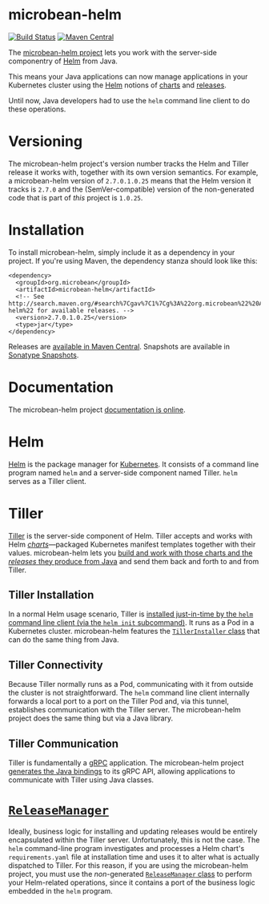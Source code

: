 # microbean-helm

[![Build Status](https://travis-ci.org/microbean/microbean-helm.svg?branch=master)](https://travis-ci.org/microbean/microbean-helm)
[![Maven Central](https://maven-badges.herokuapp.com/maven-central/org.microbean/microbean-helm/badge.svg)](https://maven-badges.herokuapp.com/maven-central/org.microbean/microbean-helm)


The [microbean-helm project][12] lets you work with the server-side
componentry of [Helm][0] from Java.

This means your Java applications can now manage applications in your
Kubernetes cluster using the [Helm][0] notions of [charts][3]
and [releases][9].

Until now, Java developers had to use the `helm` command line client
to do these operations.

# Versioning

The microbean-helm project's version number tracks the Helm and Tiller
release it works with, together with its own version semantics.  For
example, a microbean-helm version of `2.7.0.1.0.25` means that the Helm
version it tracks is `2.7.0` and the (SemVer-compatible) version of
the non-generated code that is part of _this_ project is `1.0.25`.

# Installation

To install microbean-helm, simply include it as a dependency in your
project.  If you're using Maven, the dependency stanza should look
like this:

    <dependency>
      <groupId>org.microbean</groupId>
      <artifactId>microbean-helm</artifactId>
      <!-- See http://search.maven.org/#search%7Cgav%7C1%7Cg%3A%22org.microbean%22%20AND%20a%3A%22microbean-helm%22 for available releases. -->
      <version>2.7.0.1.0.25</version>
      <type>jar</type>
    </dependency>
    
Releases are [available in Maven Central][10].  Snapshots are available
in [Sonatype Snapshots][11].

# Documentation

The microbean-helm project [documentation is online][8].

# Helm

[Helm][0] is the package manager for [Kubernetes][1].  It consists of
a command line program named `helm` and a server-side component named
Tiller.  `helm` serves as a Tiller client.

# Tiller

[Tiller][2] is the server-side component of Helm.  Tiller accepts and
works with Helm [_charts_][3]&mdash;packaged Kubernetes manifest
templates together with their values.  microbean-helm lets
you
[build and work with those charts and the _releases_ they produce from Java][4] and
send them back and forth to and from Tiller.

## Tiller Installation

In a normal Helm usage scenario, Tiller
is
[installed just-in-time by the `helm` command line client (via the `helm init` subcommand)][5].
It runs as a Pod in a Kubernetes cluster.  microbean-helm features
the [`TillerInstaller` class][13] that can do the same thing from
Java.

## Tiller Connectivity

Because Tiller normally runs as a Pod, communicating with it from
outside the cluster is not straightforward.  The `helm` command line
client internally forwards a local port to a port on the Tiller Pod
and, via this tunnel, establishes communication with the Tiller
server.  The microbean-helm project does the same thing but via a Java
library.

## Tiller Communication

Tiller is fundamentally a [gRPC][6] application.  The microbean-helm
project [generates the Java bindings][7] to its gRPC API, allowing
applications to communicate with Tiller using Java classes.

# [`ReleaseManager`][4]

Ideally, business logic for installing and updating releases would be
entirely encapsulated within the Tiller server.  Unfortunately, this
is not the case.  The `helm` command-line program investigates and
processes a Helm chart's `requirements.yaml` file at installation time
and uses it to alter what is actually dispatched to Tiller.  For this
reason, if you are using the microbean-helm project, you must use the
_non_-generated [`ReleaseManager` class][4] to perform your
Helm-related operations, since it contains a port of the business
logic embedded in the `helm` program.

[0]: https://helm.sh/
[1]: https://kubernetes.io/
[2]: https://docs.helm.sh/glossary/#tiller
[3]: https://docs.helm.sh/developing_charts/#
[4]: https://microbean.github.io/microbean-helm/apidocs/org/microbean/helm/ReleaseManager.html
[5]: https://docs.helm.sh/using_helm/#easy-in-cluster-installation
[6]: http://www.grpc.io/
[7]: https://microbean.github.io/microbean-helm/apidocs/index.html
[8]: https://microbean.github.io/microbean-helm/
[9]: https://docs.helm.sh/glossary/#release
[10]: http://search.maven.org/#search%7Cga%7C1%7Ca%3Amicrobean-helm
[11]: https://oss.sonatype.org/content/repositories/snapshots/org/microbean/microbean-helm/
[12]: https://github.com/microbean/microbean-helm
[13]:https://microbean.github.io/microbean-helm/apidocs/org/microbean/helm/TillerInstaller.html

